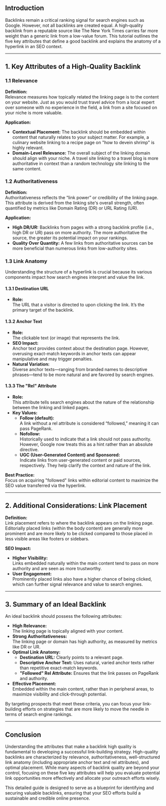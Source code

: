 



## Introduction

Backlinks remain a critical ranking signal for search engines such as Google. However, not all backlinks are created equal. A high‐quality backlink from a reputable source like The New York Times carries far more weight than a generic link from a low-value forum. This tutorial outlines the five key attributes that define a good backlink and explains the anatomy of a hyperlink in an SEO context.

---

## 1. Key Attributes of a High‐Quality Backlink

### 1.1 Relevance

**Definition:**  
Relevance measures how topically related the linking page is to the content on your website. Just as you would trust travel advice from a local expert over someone with no experience in the field, a link from a site focused on your niche is more valuable.

**Application:**  
- **Contextual Placement:** The backlink should be embedded within content that naturally relates to your subject matter. For example, a culinary website linking to a recipe page on "how to devein shrimp" is highly relevant.
- **Domain-Level Relevance:** The overall subject of the linking domain should align with your niche. A travel site linking to a travel blog is more authoritative in context than a random technology site linking to the same content.

### 1.2 Authoritativeness

**Definition:**  
Authoritativeness reflects the “link power” or credibility of the linking page. This attribute is derived from the linking site's overall strength, often quantified by metrics like Domain Rating (DR) or URL Rating (UR).

**Application:**  
- **High DR/UR:** Backlinks from pages with a strong backlink profile (i.e., high DR or UR) pass on more authority. The more authoritative the source, the greater its potential impact on your rankings.
- **Quality Over Quantity:** A few links from authoritative sources can be more beneficial than numerous links from low-authority sites.

### 1.3 Link Anatomy

Understanding the structure of a hyperlink is crucial because its various components impact how search engines interpret and value the link.

#### 1.3.1 Destination URL

- **Role:**  
  The URL that a visitor is directed to upon clicking the link. It’s the primary target of the backlink.

#### 1.3.2 Anchor Text

- **Role:**  
  The clickable text (or image) that represents the link.  
- **SEO Impact:**  
  Anchor text provides context about the destination page. However, overusing exact-match keywords in anchor texts can appear manipulative and may trigger penalties.  
- **Natural Variation:**  
  Diverse anchor texts—ranging from branded names to descriptive phrases—tend to be more natural and are favored by search engines.

#### 1.3.3 The "Rel" Attribute

- **Role:**  
  This attribute tells search engines about the nature of the relationship between the linking and linked pages.
- **Key Values:**
  - **Follow (default):**  
    A link without a rel attribute is considered “followed,” meaning it can pass PageRank.
  - **Nofollow:**  
    Historically used to indicate that a link should not pass authority. However, Google now treats this as a hint rather than an absolute directive.
  - **UGC (User-Generated Content) and Sponsored:**  
    Indicate links from user-generated content or paid sources, respectively. They help clarify the context and nature of the link.
  
**Best Practice:**  
Focus on acquiring "followed" links within editorial content to maximize the SEO value transferred via the hyperlink.

---

## 2. Additional Considerations: Link Placement

**Definition:**  
Link placement refers to where the backlink appears on the linking page. Editorially placed links (within the body content) are generally more prominent and are more likely to be clicked compared to those placed in less visible areas like footers or sidebars.

**SEO Impact:**  
- **Higher Visibility:**  
  Links embedded naturally within the main content tend to pass on more authority and are seen as more trustworthy.
- **User Engagement:**  
  Prominently placed links also have a higher chance of being clicked, which can further signal relevance and value to search engines.

---

## 3. Summary of an Ideal Backlink

An ideal backlink should possess the following attributes:

- **High Relevance:**  
  The linking page is topically aligned with your content.
- **Strong Authoritativeness:**  
  The linking page or domain has high authority, as measured by metrics like DR or UR.
- **Optimal Link Anatomy:**  
  - **Destination URL:** Clearly points to a relevant page.
  - **Descriptive Anchor Text:** Uses natural, varied anchor texts rather than repetitive exact-match keywords.
  - **"Followed" Rel Attribute:** Ensures that the link passes on PageRank and authority.
- **Effective Placement:**  
  Embedded within the main content, rather than in peripheral areas, to maximize visibility and click-through potential.

By targeting prospects that meet these criteria, you can focus your link-building efforts on strategies that are more likely to move the needle in terms of search engine rankings.

---

## Conclusion

Understanding the attributes that make a backlink high quality is fundamental to developing a successful link-building strategy. High-quality backlinks are characterized by relevance, authoritativeness, well-structured link anatomy (including appropriate anchor text and rel attributes), and optimal placement. While many aspects of backlink quality are beyond your control, focusing on these five key attributes will help you evaluate potential link opportunities more effectively and allocate your outreach efforts wisely.

This detailed guide is designed to serve as a blueprint for identifying and securing valuable backlinks, ensuring that your SEO efforts build a sustainable and credible online presence.

